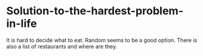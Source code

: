 # Solution-to-the-hardest-problem-in-life
It is hard to decide what to eat. Random seems to be a good option.
There is also a list of restaurants and where are they.
